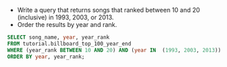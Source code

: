 - Write a query that returns songs that ranked between 10 and 20 (inclusive) in 1993, 2003, or 2013.
- Order the results by year and rank.

```SQL
SELECT song_name, year, year_rank
FROM tutorial.billboard_top_100_year_end
WHERE (year_rank BETWEEN 10 AND 20) AND (year IN  (1993, 2003, 2013))
ORDER BY year, year_rank;
```